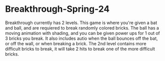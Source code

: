 # Breakthrough-Spring-24
Breakthrough currently has 2 levels. This game is where you're given a bat and ball, and are requiered to break randomly colored bricks. The ball has a moving animation with shading, and you can be given power ups for 1 out of 3 bricks you break. It also includes autio when the ball bounces off the bat, or off the wall, or when breaking a brick.
The 2nd level contains more difficult bricks to break, it will take 2 hits to break one of the more difficult bricks.

